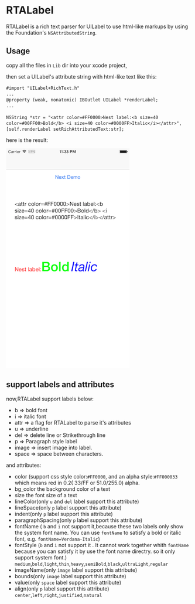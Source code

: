RTALabel 
=======

RTALabel is a rich text parser for UILabel to use html-like markups by using the Foundation's `NSAttributedString`.

Usage
-----

copy all the files in `Lib` dir into your xcode project,

then set a UILabel's attribute string with html-like text like this:

```
#import "UILabel+RichText.h"
...
@property (weak, nonatomic) IBOutlet UILabel *renderLabel;
...

NSString *str = "<attr color=#FF0000>Nest label:<b size=40 color=#00FF00>Bold</b> <i size=40 color=#0000FF>Italic</i></attr>",
[self.renderLabel setRichAttributedText:str];
```
here is the result:

![](rtalabel_main.png) 

support labels and attributes
-----

now,RTALabel support labels below:

* b => bold font
* i => italic font
* attr => a flag for RTALabel to parse it's attributes
* u => underline
* del => delete line or Strikethrough line
* p => Paragraph style label
* image => insert image into label.
* space => space between characters.

and attributes:

* color (support css style color:`#FF0000`, and an alpha style:`#FF000033` which means red in 0.2( 33/FF or 51.0/255.0) alpha.
* bg_color the background color of a text
* size the font size of a text
* lineColor(only `u` and `del` label support this attribute)
* lineSpace(only `p` label support this attribute)
* indent(only `p` label support this attribute)
* paragraphSpacing(only `p` label support this attribute)
* fontName ( `b` and `i` not support it,because these two labels only show the system font name. You can use `fontName` to satisfy a bold or italic font, e.g. `fontName=Verdana-Italic`)
* fontStyle (`b` and `i` not support it . It cannot work together whith `fontName` because you can satisfy it by use the font name directry. so it only support system font.) `medium`,`bold`,`light`,`thin`,`heavy`,`semiBold`,`black`,`ultraLight`,`regular`
* imageName(only `image` label support this attribute)
* bounds(only `image` label support this attribute)
* value(only `space` label support this attribute)
* align(only `p` label support this attribute) `center`,`left`,`right`,`justified`,`natural`